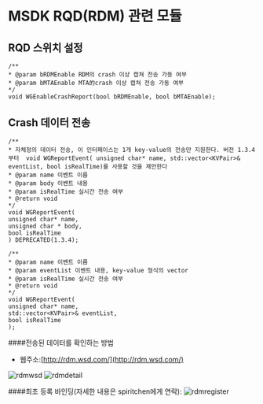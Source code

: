 ﻿MSDK RQD(RDM) 관련 모듈
===


RQD 스위치 설정
---
    /**
    * @param bRDMEnable RDM의 crash 이상 캡쳐 전송 가동 여부
    * @param bMTAEnable MTA的crash 이상 캡쳐 전송 가동 여부
    */
    void WGEnableCrashReport(bool bRDMEnable, bool bMTAEnable);


Crash 데이터 전송
---
    /**
    * 자체정의 데이터 전송, 이 인터페이스는 1개 key-value의 전송만 지원한다. 버전 1.3.4부터  void WGReportEvent( unsigned char* name, std::vector<KVPair>& eventList, bool isRealTime)를 사용할 것을 제안한다
    * @param name 이벤트 이름
    * @param body 이벤트 내용
    * @param isRealTime 실시간 전송 여부
    * @return void
    */
    void WGReportEvent(
    unsigned char* name, 
    unsigned char * body, 
    bool isRealTime
    ) DEPRECATED(1.3.4);

    /**
    * @param name 이벤트 이름
    * @param eventList 이벤트 내용, key-value 형식의 vector
    * @param isRealTime 실시간 전송 여부
    * @return void
    */
    void WGReportEvent(
    unsigned char* name, 
    std::vector<KVPair>& eventList, 
    bool isRealTime
    );

####전송된 데이터를 확인하는 방법
- 웹주소:[http://rdm.wsd.com/](http://rdm.wsd.com/)

![rdmwsd](/rdmwsd.png)
![rdmdetail](/rdmdetail.png)

####최초 등록 바인딩(자세한 내용은 spiritchen에게 연락):
![rdmregister](/rmdregister.png)
